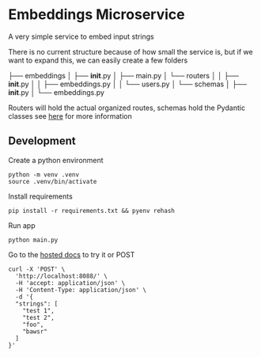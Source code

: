 # Embeddings Microservice

A very simple service to embed input strings

There is no current structure because of how small the service is, but
if we want to expand this, we can easily create a few folders

├── embeddings
│   ├── __init__.py
│   ├── main.py
│   └── routers
│   │   ├── __init__.py
│   │   ├── embeddings.py
│   │   └── users.py
│   └── schemas
│       ├── __init__.py
│       └── embeddings.py


Routers will hold the actual organized routes, schemas hold the Pydantic classes
see [here](https://fastapi.tiangolo.com/tutorial/bigger-applications/) for more information


## Development

Create a python environment
```
python -m venv .venv
source .venv/bin/activate
```
Install requirements
```
pip install -r requirements.txt && pyenv rehash
```
Run app
```
python main.py
```
Go to the [hosted docs](http://localhost:8088/docs) to try it
or POST
```
curl -X 'POST' \
  'http://localhost:8088/' \
  -H 'accept: application/json' \
  -H 'Content-Type: application/json' \
  -d '{
  "strings": [
    "test 1",
    "test 2",
    "foo",
    "bawsr"
  ]
}'
```
